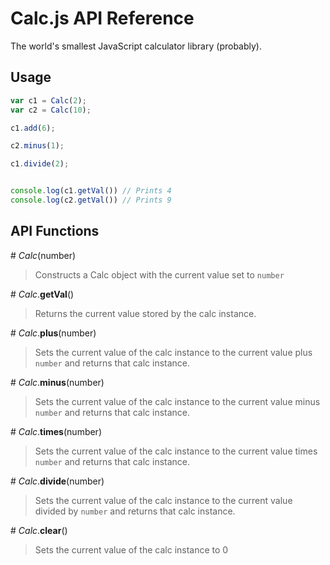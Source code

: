 # Calc.js API Reference

The world's smallest JavaScript calculator library (probably).

## Usage

```javascript
var c1 = Calc(2);
var c2 = Calc(10);

c1.add(6);

c2.minus(1);

c1.divide(2);


console.log(c1.getVal()) // Prints 4
console.log(c2.getVal()) // Prints 9
```

## API Functions



\# *Calc*(number)

> Constructs a Calc object with the current value set to `number`

\# *Calc*.**getVal**()
> Returns the current value stored by the calc instance.

\# *Calc*.**plus**(number)
> Sets the current value of the calc instance to the current value plus `number` and returns that calc instance.

\# *Calc*.**minus**(number)
> Sets the current value of the calc instance to the current value minus `number` and returns that calc instance.


\# *Calc*.**times**(number)
> Sets the current value of the calc instance to the current value times `number` and returns that calc instance.

\# *Calc*.**divide**(number)
> Sets the current value of the calc instance to the current value divided by `number` and returns that calc instance.

\# *Calc*.**clear**()
> Sets the current value of the calc instance to 0
